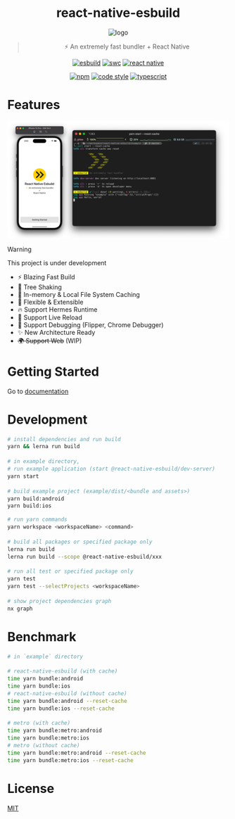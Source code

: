 <div align="center">

  # react-native-esbuild

  <img alt="logo" src="./logo.png" width="240">

  > ⚡️ An extremely fast bundler + React Native

  [![esbuild](https://img.shields.io/badge/esbuild-ffcf00?logo=esbuild&logoColor=black&style=flat-square)](https://esbuild.github.io)
  [![swc](https://img.shields.io/badge/swc-e47700?logo=swc&logoColor=white&style=flat-square)](https://swc.rs)
  [![react native](https://img.shields.io/badge/react--native-61dafb?logo=react&logoColor=white&style=flat-square)](https://reactnative.dev)

  [![npm](https://img.shields.io/npm/v/@react-native-esbuild/core?color=000000&style=flat-square)](https://www.npmjs.com/settings/react-native-esbuild/packages)
  [![code style](https://img.shields.io/badge/vercel%20code--style-000000?logo=vercel&logoColor=white&style=flat-square)](https://github.com/vercel/style-guide)
  [![typescript](https://img.shields.io/badge/typescript-3178c6?logo=typescript&logoColor=white&style=flat-square)](https://www.typescriptlang.org)

</div>

# Features

![banner](./main.png)

> [!WARNING]
> This project is under development

- ⚡️ Blazing Fast Build
- 🌳 Tree Shaking
- 💾 In-memory & Local File System Caching
- 🎨 Flexible & Extensible
- 🔥 Support Hermes Runtime
- 🔄 Support Live Reload
- 🐛 Support Debugging (Flipper, Chrome Debugger)
- ✨ New Architecture Ready
- ~~🌍 Support Web~~ (WIP)

# Getting Started

Go to [documentation](https://rne.geundung.dev)

# Development

```bash
# install dependencies and run build
yarn && lerna run build

# in example directory,
# run example application (start @react-native-esbuild/dev-server)
yarn start

# build example project (example/dist/<bundle and assets>)
yarn build:android
yarn build:ios
```

```bash
# run yarn commands
yarn workspace <workspaceName> <command>

# build all packages or specified package only
lerna run build
lerna run build --scope @react-native-esbuild/xxx

# run all test or specified package only
yarn test
yarn test --selectProjects <workspaceName>

# show project dependencies graph
nx graph
```

# Benchmark

```bash
# in `example` directory

# react-native-esbuild (with cache)
time yarn bundle:android
time yarn bundle:ios
# react-native-esbuild (without cache)
time yarn bundle:android --reset-cache
time yarn bundle:ios --reset-cache

# metro (with cache)
time yarn bundle:metro:android
time yarn bundle:metro:ios
# metro (without cache)
time yarn bundle:metro:android --reset-cache
time yarn bundle:metro:ios --reset-cache
```

# License

[MIT](./LICENSE)
